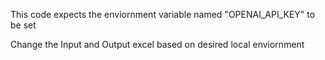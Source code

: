 This code expects the enviornment variable named "OPENAI_API_KEY" to be set

Change the Input and Output excel based on desired local enviornment
